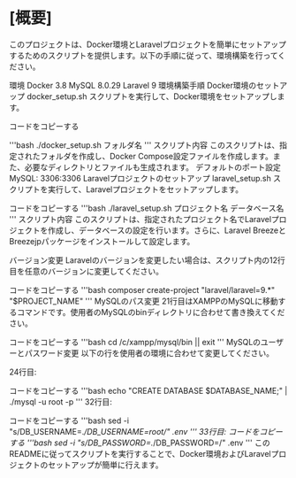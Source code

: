 # [概要]

このプロジェクトは、Docker環境とLaravelプロジェクトを簡単にセットアップするためのスクリプトを提供します。以下の手順に従って、環境構築を行ってください。

環境
Docker 3.8
MySQL 8.0.29
Laravel 9
環境構築手順
Docker環境のセットアップ
docker_setup.sh スクリプトを実行して、Docker環境をセットアップします。

コードをコピーする

'''bash
./docker_setup.sh フォルダ名
'''
スクリプト内容
このスクリプトは、指定されたフォルダを作成し、Docker Compose設定ファイルを作成します。また、必要なディレクトリとファイルも生成されます。
デフォルトのポート設定
MySQL: 3306:3306
Laravelプロジェクトのセットアップ
laravel_setup.sh スクリプトを実行して、Laravelプロジェクトをセットアップします。

コードをコピーする
'''bash
./laravel_setup.sh プロジェクト名 データベース名
'''
スクリプト内容
このスクリプトは、指定されたプロジェクト名でLaravelプロジェクトを作成し、データベースの設定を行います。さらに、Laravel BreezeとBreezejpパッケージをインストールして設定します。

バージョン変更
Laravelのバージョンを変更したい場合は、スクリプト内の12行目を任意のバージョンに変更してください。


コードをコピーする
'''bash
composer create-project "laravel/laravel=9.*" "$PROJECT_NAME"
'''
MySQLのパス変更
21行目はXAMPPのMySQLに移動するコマンドです。使用者のMySQLのbinディレクトリに合わせて書き換えてください。

コードをコピーする
'''bash
cd /c/xampp/mysql/bin || exit
'''
MySQLのユーザーとパスワード変更
以下の行を使用者の環境に合わせて変更してください。

24行目:

コードをコピーする
'''bash
echo "CREATE DATABASE $DATABASE_NAME;" | ./mysql -u root -p
'''
32行目:

コードをコピーする
'''bash
sed -i "s/DB_USERNAME=.*/DB_USERNAME=root/" .env
'''
33行目:
コードをコピーする
'''bash
sed -i "s/DB_PASSWORD=.*/DB_PASSWORD=/" .env
'''
このREADMEに従ってスクリプトを実行することで、Docker環境およびLaravelプロジェクトのセットアップが簡単に行えます。







